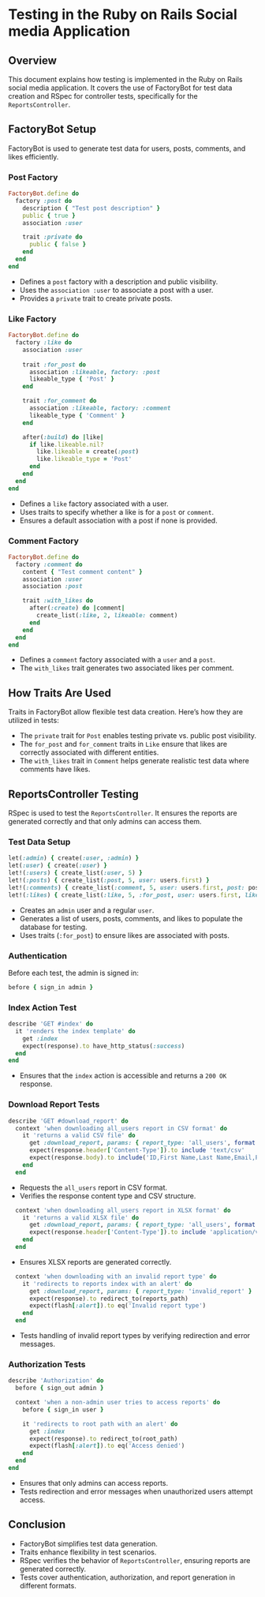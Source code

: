 # Testing in the Ruby on Rails Social media Application

## Overview
This document explains how testing is implemented in the Ruby on Rails social media application. It covers the use of FactoryBot for test data creation and RSpec for controller tests, specifically for the `ReportsController`.

## FactoryBot Setup
FactoryBot is used to generate test data for users, posts, comments, and likes efficiently.

### Post Factory
```ruby
FactoryBot.define do
  factory :post do
    description { "Test post description" }
    public { true }
    association :user

    trait :private do
      public { false }
    end
  end
end
```
- Defines a `post` factory with a description and public visibility.
- Uses the `association :user` to associate a post with a user.
- Provides a `private` trait to create private posts.

### Like Factory
```ruby
FactoryBot.define do
  factory :like do
    association :user
    
    trait :for_post do
      association :likeable, factory: :post
      likeable_type { 'Post' }
    end

    trait :for_comment do
      association :likeable, factory: :comment
      likeable_type { 'Comment' }
    end

    after(:build) do |like|
      if like.likeable.nil?
        like.likeable = create(:post)
        like.likeable_type = 'Post'
      end
    end
  end
end
```
- Defines a `like` factory associated with a user.
- Uses traits to specify whether a like is for a `post` or `comment`.
- Ensures a default association with a post if none is provided.

### Comment Factory
```ruby
FactoryBot.define do
  factory :comment do
    content { "Test comment content" }
    association :user
    association :post

    trait :with_likes do
      after(:create) do |comment|
        create_list(:like, 2, likeable: comment)
      end
    end
  end
end
```
- Defines a `comment` factory associated with a `user` and a `post`.
- The `with_likes` trait generates two associated likes per comment.

## How Traits Are Used
Traits in FactoryBot allow flexible test data creation. Here’s how they are utilized in tests:
- The `private` trait for `Post` enables testing private vs. public post visibility.
- The `for_post` and `for_comment` traits in `Like` ensure that likes are correctly associated with different entities.
- The `with_likes` trait in `Comment` helps generate realistic test data where comments have likes.

## ReportsController Testing
RSpec is used to test the `ReportsController`. It ensures the reports are generated correctly and that only admins can access them.

### Test Data Setup
```ruby
let(:admin) { create(:user, :admin) }
let(:user) { create(:user) }
let!(:users) { create_list(:user, 5) }
let!(:posts) { create_list(:post, 5, user: users.first) }
let!(:comments) { create_list(:comment, 5, user: users.first, post: posts.first) }
let!(:likes) { create_list(:like, 5, :for_post, user: users.first, likeable: posts.first) }
```
- Creates an `admin` user and a regular `user`.
- Generates a list of users, posts, comments, and likes to populate the database for testing.
- Uses traits (`:for_post`) to ensure likes are associated with posts.

### Authentication
Before each test, the admin is signed in:
```ruby
before { sign_in admin }
```

### Index Action Test
```ruby
describe 'GET #index' do
  it 'renders the index template' do
    get :index
    expect(response).to have_http_status(:success)
  end
end
```
- Ensures that the `index` action is accessible and returns a `200 OK` response.

### Download Report Tests
```ruby
describe 'GET #download_report' do
  context 'when downloading all_users report in CSV format' do
    it 'returns a valid CSV file' do
      get :download_report, params: { report_type: 'all_users', format: 'csv' }
      expect(response.header['Content-Type']).to include 'text/csv'
      expect(response.body).to include('ID,First Name,Last Name,Email,Posts Count,Comments Count,Likes Count')
    end
  end
```
- Requests the `all_users` report in CSV format.
- Verifies the response content type and CSV structure.

```ruby
  context 'when downloading all_users report in XLSX format' do
    it 'returns a valid XLSX file' do
      get :download_report, params: { report_type: 'all_users', format: 'xlsx' }
      expect(response.header['Content-Type']).to include 'application/vnd.openxmlformats-officedocument.spreadsheetml.sheet'
    end
  end
```
- Ensures XLSX reports are generated correctly.

```ruby
  context 'when downloading with an invalid report type' do
    it 'redirects to reports index with an alert' do
      get :download_report, params: { report_type: 'invalid_report' }
      expect(response).to redirect_to(reports_path)
      expect(flash[:alert]).to eq('Invalid report type')
    end
  end
```
- Tests handling of invalid report types by verifying redirection and error messages.

### Authorization Tests
```ruby
describe 'Authorization' do
  before { sign_out admin }

  context 'when a non-admin user tries to access reports' do
    before { sign_in user }

    it 'redirects to root path with an alert' do
      get :index
      expect(response).to redirect_to(root_path)
      expect(flash[:alert]).to eq('Access denied')
    end
  end
end
```
- Ensures that only admins can access reports.
- Tests redirection and error messages when unauthorized users attempt access.

## Conclusion
- FactoryBot simplifies test data generation.
- Traits enhance flexibility in test scenarios.
- RSpec verifies the behavior of `ReportsController`, ensuring reports are generated correctly.
- Tests cover authentication, authorization, and report generation in different formats.

